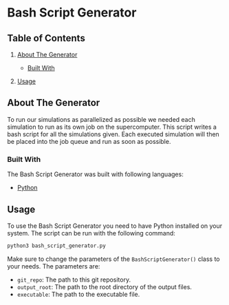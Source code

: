 # Bash Script Generator
## Table of Contents

1. [About The Generator](#about-the-generator)
   
   - [Built With](#built-with)
2. [Usage](#usage)

## About The Generator
To run our simulations as parallelized as possible we needed each simulation to run as its own job on the supercomputer.
This script writes a bash script for all the simulations given. Each executed simulation will then be placed into the job
queue and run as soon as possible.

### Built With
The Bash Script Generator was built with following languages:
- [Python](https://www.python.org/)

## Usage
To use the Bash Script Generator you need to have Python installed on your system. The script can be run with the following
command:
```bash
python3 bash_script_generator.py
```

Make sure to change the parameters of the `BashScriptGenerator()` class to your needs. The parameters are:
- `git_repo`: The path to this git repository.
- `output_root`: The path to the root directory of the output files.
- `executable`: The path to the executable file.
